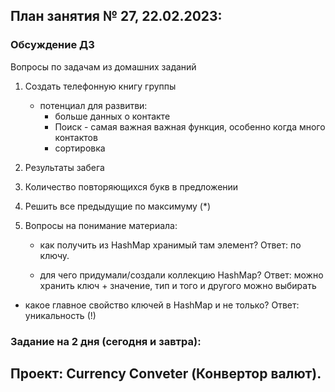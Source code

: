 ## План занятия № 27, 22.02.2023:

### Обсуждение ДЗ
Вопросы по задачам из домашних заданий
   1. Cоздать телефонную книгу группы
      - потенциал для развитви:
        - больше данных о контакте
        - Поиск - самая важная важная функция, особенно когда много контактов
        - сортировка

   2. Результаты забега
 
   3. Количество повторяющихся букв в предложении

   4. Решить все предыдущие по максимуму (*)

4. Вопросы на понимание материала:
    - как получить из HashMap хранимый там элемент?
   Ответ: по ключу.

    - для чего придумали/создали коллекцию HashMap?
   Ответ: можно хранить ключ + значение, тип и того и другого можно выбирать
   
  - какое главное свойство ключей в HashMap и не только? 
   Ответ: уникальность (!)


### Задание на 2 дня (сегодня и завтра):

## Проект: Currency Conveter (Конвертор валют).

